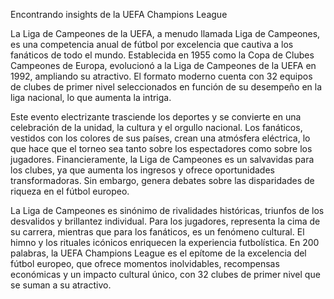 Encontrando insights de la UEFA Champions League

La Liga de Campeones de la UEFA, a menudo llamada Liga de Campeones, es una competencia anual de fútbol por excelencia que cautiva a los fanáticos de todo el mundo. Establecida en 1955 como la Copa de Clubes Campeones de Europa, evolucionó a la Liga de Campeones de la UEFA en 1992, ampliando su atractivo. El formato moderno cuenta con 32 equipos de clubes de primer nivel seleccionados en función de su desempeño en la liga nacional, lo que aumenta la intriga.

Este evento electrizante trasciende los deportes y se convierte en una celebración de la unidad, la cultura y el orgullo nacional. Los fanáticos, vestidos con los colores de sus países, crean una atmósfera eléctrica, lo que hace que el torneo sea tanto sobre los espectadores como sobre los jugadores. Financieramente, la Liga de Campeones es un salvavidas para los clubes, ya que aumenta los ingresos y ofrece oportunidades transformadoras. Sin embargo, genera debates sobre las disparidades de riqueza en el fútbol europeo.

La Liga de Campeones es sinónimo de rivalidades históricas, triunfos de los desvalidos y brillantez individual. Para los jugadores, representa la cima de su carrera, mientras que para los fanáticos, es un fenómeno cultural. El himno y los rituales icónicos enriquecen la experiencia futbolística. En 200 palabras, la UEFA Champions League es el epítome de la excelencia del fútbol europeo, que ofrece momentos inolvidables, recompensas económicas y un impacto cultural único, con 32 clubes de primer nivel que se suman a su atractivo.
